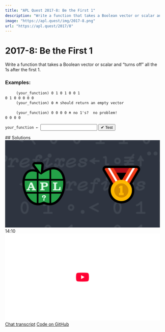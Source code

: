 ```yaml
---
title: "APL Quest 2017-8: Be the First 1"
description: "Write a function that takes a Boolean vector or scalar and “turns off” all the 1s after the first 1."
image: "https://apl.quest/img/2017-8.png"
url: "https://apl.quest/2017/8"
---
```


# <span class=s>2017-</span>8: Be the First 1
Write a function that takes a Boolean vector or scalar and “turns off” all the 1s after the first 1.

### Examples:

```APL
     (your_function) 0 1 0 1 0 0 1
0 1 0 0 0 0 0
     (your_function) ⍬ ⍝ should return an empty vector      

     (your_function) 0 0 0 0 ⍝ no 1's?  no problem!
0 0 0 0
```


          
<div class="pdiv">
  <code onclick="p_Input.focus()">your_function ← </code><input id="p_Input" autocomplete="off" spellcheck="false" oninput="this.parentElement.querySelector`button`.disabled=false;localStorage.setItem(window.location.pathname,this.value)" onkeypress="subm(event)">
  <button onclick="alert$.next`Testing…`;submitSolution`p`" class="md-button md-button--primary">&#x2714; Test</button>
</div>
<p id="p_Output"></p>
## Solutions
<div onclick="play(this)" title="Video on YouTube" class="yt">
<img class="md-header--shadow" alt="Video Thumbnail" src="../../img/2017-8.png">
<time>14:10</time>
<img alt="YouTube" src="../../img/yt-big.png">
</div>
<a href="https://chat.stackexchange.com/transcript/52405?m=62667691#62667691" target="_blank" class="md-button md-button--primary">Chat transcript</a>
<a href="https://github.com/abrudz/apl_quest/tree/main/2017/8.apl" target="_blank" class="md-button md-button--primary right">Code on GitHub</a>

<script>
    testCases={"a":["0 1 0 1 0 0 1","0 0 0 0","1 1 1 1","(?2 2 2 2 2 2 2 2)-1"],"b":["⍬","0","1",",0",",1","(?(?10)⍴2)-1"],"f":"<\\"}
    p_Input.value=localStorage.getItem(window.location.pathname)
    play=e=>e.outerHTML=`<iframe class="md-header--shadow" src="https://www.youtube.com/embed/he6rpBP4hP8?list=PLYKQVqyrAEj9wDIUyLDGtDAFTKY38BUMN&autoplay=1" title="<span class=s>2017-</span>8: Be the First 1 (APL Quest 2017-8)" frameborder="0" allow="accelerometer; autoplay; clipboard-write; encrypted-media; gyroscope; picture-in-picture; web-share" referrerpolicy="strict-origin-when-cross-origin" allowfullscreen></iframe>`
</script>
